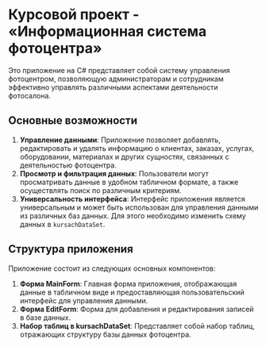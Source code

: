 # Курсовой проект - «Информационная система фотоцентра»

Это приложение на C# представляет собой систему управления фотоцентром, позволяющую администраторам и сотрудникам эффективно управлять различными аспектами деятельности фотосалона.

## Основные возможности

1. **Управление данными**: Приложение позволяет добавлять, редактировать и удалять информацию о клиентах, заказах, услугах, оборудовании, материалах и других сущностях, связанных с деятельностью фотоцентра.
2. **Просмотр и фильтрация данных**: Пользователи могут просматривать данные в удобном табличном формате, а также осуществлять поиск по различным критериям.
3. **Универсальность интерфейса**: Интерфейс приложения является универсальным и может быть использован для управления данными из различных баз данных. Для этого необходимо изменить схему данных в `kursachDataSet`.

## Структура приложения

Приложение состоит из следующих основных компонентов:

1. **Форма MainForm**: Главная форма приложения, отображающая данные в табличном виде и предоставляющая пользовательский интерфейс для управления данными.
2. **Форма EditForm**: Форма для добавления и редактирования записей в базе данных.
3. **Набор таблиц в kursachDataSet**: Представляет собой набор таблиц, отражающих структуру базы данных фотоцентра.
